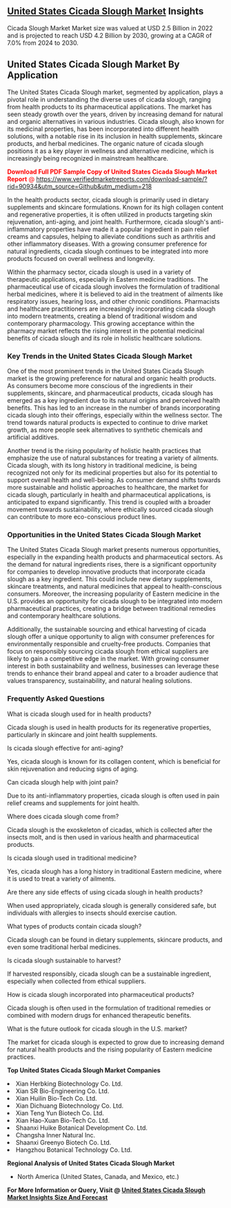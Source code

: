 <h2><a href="https://www.verifiedmarketreports.com/download-sample/?rid=90934&amp;utm_source=Github&amp;utm_medium=218" target="_blank">United States Cicada Slough Market</a> Insights</h2><p>Cicada Slough Market Market size was valued at USD 2.5 Billion in 2022 and is projected to reach USD 4.2 Billion by 2030, growing at a CAGR of 7.0% from 2024 to 2030.</p><p> <h2>United States Cicada Slough Market By Application</h2> <p>The United States Cicada Slough market, segmented by application, plays a pivotal role in understanding the diverse uses of cicada slough, ranging from health products to its pharmaceutical applications. The market has seen steady growth over the years, driven by increasing demand for natural and organic alternatives in various industries. Cicada slough, also known for its medicinal properties, has been incorporated into different health solutions, with a notable rise in its inclusion in health supplements, skincare products, and herbal medicines. The organic nature of cicada slough positions it as a key player in wellness and alternative medicine, which is increasingly being recognized in mainstream healthcare.</p> <p><p><span class=""><span style="color: #ff0000;"><strong>Download Full PDF Sample Copy of United States Cicada Slough Market Report</strong> @ </span><a href="https://www.verifiedmarketreports.com/download-sample/?rid=90934&amp;utm_source=Github&amp;utm_medium=218" target="_blank">https://www.verifiedmarketreports.com/download-sample/?rid=90934&amp;utm_source=Github&amp;utm_medium=218</a></span></p></p> <p>In the health products sector, cicada slough is primarily used in dietary supplements and skincare formulations. Known for its high collagen content and regenerative properties, it is often utilized in products targeting skin rejuvenation, anti-aging, and joint health. Furthermore, cicada slough's anti-inflammatory properties have made it a popular ingredient in pain relief creams and capsules, helping to alleviate conditions such as arthritis and other inflammatory diseases. With a growing consumer preference for natural ingredients, cicada slough continues to be integrated into more products focused on overall wellness and longevity.</p> <p>Within the pharmacy sector, cicada slough is used in a variety of therapeutic applications, especially in Eastern medicine traditions. The pharmaceutical use of cicada slough involves the formulation of traditional herbal medicines, where it is believed to aid in the treatment of ailments like respiratory issues, hearing loss, and other chronic conditions. Pharmacists and healthcare practitioners are increasingly incorporating cicada slough into modern treatments, creating a blend of traditional wisdom and contemporary pharmacology. This growing acceptance within the pharmacy market reflects the rising interest in the potential medicinal benefits of cicada slough and its role in holistic healthcare solutions.</p> <h3>Key Trends in the United States Cicada Slough Market</h3> <p>One of the most prominent trends in the United States Cicada Slough market is the growing preference for natural and organic health products. As consumers become more conscious of the ingredients in their supplements, skincare, and pharmaceutical products, cicada slough has emerged as a key ingredient due to its natural origins and perceived health benefits. This has led to an increase in the number of brands incorporating cicada slough into their offerings, especially within the wellness sector. The trend towards natural products is expected to continue to drive market growth, as more people seek alternatives to synthetic chemicals and artificial additives.</p> <p>Another trend is the rising popularity of holistic health practices that emphasize the use of natural substances for treating a variety of ailments. Cicada slough, with its long history in traditional medicine, is being recognized not only for its medicinal properties but also for its potential to support overall health and well-being. As consumer demand shifts towards more sustainable and holistic approaches to healthcare, the market for cicada slough, particularly in health and pharmaceutical applications, is anticipated to expand significantly. This trend is coupled with a broader movement towards sustainability, where ethically sourced cicada slough can contribute to more eco-conscious product lines.</p> <h3>Opportunities in the United States Cicada Slough Market</h3> <p>The United States Cicada Slough market presents numerous opportunities, especially in the expanding health products and pharmaceutical sectors. As the demand for natural ingredients rises, there is a significant opportunity for companies to develop innovative products that incorporate cicada slough as a key ingredient. This could include new dietary supplements, skincare treatments, and natural medicines that appeal to health-conscious consumers. Moreover, the increasing popularity of Eastern medicine in the U.S. provides an opportunity for cicada slough to be integrated into modern pharmaceutical practices, creating a bridge between traditional remedies and contemporary healthcare solutions.</p> <p>Additionally, the sustainable sourcing and ethical harvesting of cicada slough offer a unique opportunity to align with consumer preferences for environmentally responsible and cruelty-free products. Companies that focus on responsibly sourcing cicada slough from ethical suppliers are likely to gain a competitive edge in the market. With growing consumer interest in both sustainability and wellness, businesses can leverage these trends to enhance their brand appeal and cater to a broader audience that values transparency, sustainability, and natural healing solutions.</p> <h3>Frequently Asked Questions</h3> <p>What is cicada slough used for in health products?</p> <p>Cicada slough is used in health products for its regenerative properties, particularly in skincare and joint health supplements.</p> <p>Is cicada slough effective for anti-aging?</p> <p>Yes, cicada slough is known for its collagen content, which is beneficial for skin rejuvenation and reducing signs of aging.</p> <p>Can cicada slough help with joint pain?</p> <p>Due to its anti-inflammatory properties, cicada slough is often used in pain relief creams and supplements for joint health.</p> <p>Where does cicada slough come from?</p> <p>Cicada slough is the exoskeleton of cicadas, which is collected after the insects molt, and is then used in various health and pharmaceutical products.</p> <p>Is cicada slough used in traditional medicine?</p> <p>Yes, cicada slough has a long history in traditional Eastern medicine, where it is used to treat a variety of ailments.</p> <p>Are there any side effects of using cicada slough in health products?</p> <p>When used appropriately, cicada slough is generally considered safe, but individuals with allergies to insects should exercise caution.</p> <p>What types of products contain cicada slough?</p> <p>Cicada slough can be found in dietary supplements, skincare products, and even some traditional herbal medicines.</p> <p>Is cicada slough sustainable to harvest?</p> <p>If harvested responsibly, cicada slough can be a sustainable ingredient, especially when collected from ethical suppliers.</p> <p>How is cicada slough incorporated into pharmaceutical products?</p> <p>Cicada slough is often used in the formulation of traditional remedies or combined with modern drugs for enhanced therapeutic benefits.</p> <p>What is the future outlook for cicada slough in the U.S. market?</p> <p>The market for cicada slough is expected to grow due to increasing demand for natural health products and the rising popularity of Eastern medicine practices.</p> </p><p><strong>Top United States Cicada Slough Market Companies</strong></p><div data-test-id=""><p><li>Xian Herbking Biotechnology Co. Ltd.</li><li> Xian SR Bio-Engineering Co. Ltd.</li><li> Xian Huilin Bio-Tech Co. Ltd.</li><li> Xian Dichuang Biotechnology Co. Ltd.</li><li> Xian Teng Yun Biotech Co. Ltd.</li><li> Xian Hao-Xuan Bio-Tech Co. Ltd.</li><li> Shaanxi Huike Botanical Development Co. Ltd.</li><li> Changsha Inner Natural Inc.</li><li> Shaanxi Greenyo Biotech Co. Ltd.</li><li> Hangzhou Botanical Technology Co. Ltd.</li></p><div><strong>Regional Analysis of&nbsp;United States Cicada Slough Market</strong></div><ul><li dir="ltr"><p dir="ltr">North America&nbsp;(United States, Canada, and Mexico, etc.)</p></li></ul><p><strong>For More Information or Query, Visit @&nbsp;</strong><strong><a href="https://www.verifiedmarketreports.com/product/global-cicada-slough-market-growth-2019-2024/?utm_source=Github&amp;utm_medium=218" target="_blank">United States Cicada Slough Market Insights Size And Forecast</a></strong></p></div>
